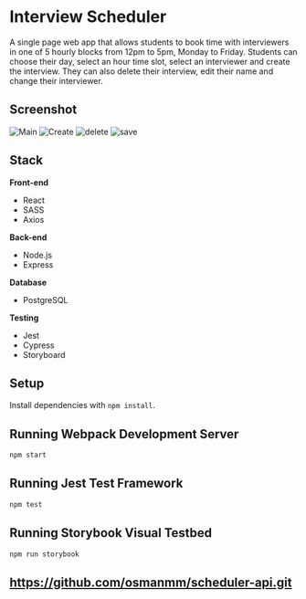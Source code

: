 # Interview Scheduler

A single page web app that allows students to book time with interviewers in one of 5 hourly blocks from 12pm to 5pm, Monday to Friday. Students can choose their day, select an hour time slot, select an interviewer and create the interview.
They can also delete their interview, edit their name and change their interviewer.

## Screenshot

![Main](https://user-images.githubusercontent.com/84829054/158275336-c1bab2b5-f780-42d0-b766-57e1b0898806.png)
![Create](https://user-images.githubusercontent.com/84829054/158275098-b135af76-472c-4098-aa2d-3928e8f1ce71.png)
![delete](https://user-images.githubusercontent.com/84829054/158275389-cd14c116-df92-448b-bb6c-a2e959514c5b.png)
![save](https://user-images.githubusercontent.com/84829054/158275511-17d702ad-a74e-4bf5-bcb0-7581b13a3c39.png)

## Stack

<strong>Front-end</strong>

- React
- SASS
- Axios

<strong>Back-end</strong>

- Node.js
- Express

<strong>Database</strong>

- PostgreSQL

<strong>Testing</strong>

- Jest
- Cypress
- Storyboard

## Setup

Install dependencies with `npm install`.

## Running Webpack Development Server

```sh
npm start
```

## Running Jest Test Framework

```sh
npm test
```

## Running Storybook Visual Testbed

```sh
npm run storybook
```

## https://github.com/osmanmm/scheduler-api.git
